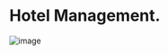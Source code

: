 # Hotel Management.
![image](https://github.com/Minus0149/Hotel-Management/assets/77971830/9dcdb974-beb9-4648-ab02-37015be9504d)
